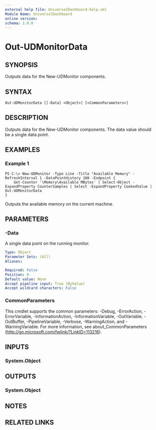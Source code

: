 ```yaml
---
external help file: UniversalDashboard-help.xml
Module Name: UniversalDashboard
online version: 
schema: 2.0.0
---
```


# Out-UDMonitorData

## SYNOPSIS
Outputs data for the New-UDMonitor components.

## SYNTAX

```
Out-UDMonitorData [[-Data] <Object>] [<CommonParameters>]
```

## DESCRIPTION
Outputs data for the New-UDMonitor components. The data value should be a single data point. 

## EXAMPLES

### Example 1
```
PS C:\> New-UDMonitor -Type Line -Title "Available Memory" -RefreshInterval 1 -DataPointHistory 100 -Endpoint {
    Get-Counter '\Memory\Available MBytes' | Select-Object -ExpandProperty CounterSamples | Select -ExpandProperty CookedValue | Out-UDMonitorData
}
```

Outputs the available memory on the current machine. 

## PARAMETERS

### -Data
A single data point on the running monitor.

```yaml
Type: Object
Parameter Sets: (All)
Aliases: 

Required: False
Position: 0
Default value: None
Accept pipeline input: True (ByValue)
Accept wildcard characters: False
```

### CommonParameters
This cmdlet supports the common parameters: -Debug, -ErrorAction, -ErrorVariable, -InformationAction, -InformationVariable, -OutVariable, -OutBuffer, -PipelineVariable, -Verbose, -WarningAction, and -WarningVariable. For more information, see about_CommonParameters (http://go.microsoft.com/fwlink/?LinkID=113216).

## INPUTS

### System.Object

## OUTPUTS

### System.Object

## NOTES

## RELATED LINKS

